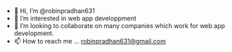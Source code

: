- 👋 Hi, I’m @robinpradhan631
- 👀 I’m interested in web app developpment
- 💞️ I’m looking to collaborate on many companies which work for web app development.
- 📫 How to reach me ... robinpradhan631@gmail.com

<!---
robinpradhan631/robinpradhan631 is a ✨ special ✨ repository because its `README.md` (this file) appears on your GitHub profile.
You can click the Preview link to take a look at your changes.
--->

